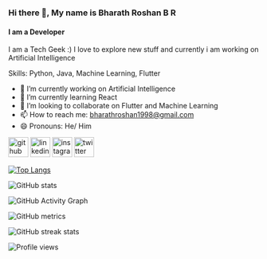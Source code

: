 ### Hi there 👋, My name is Bharath Roshan B R
#### I am a Developer
I am a Tech Geek :) I love to explore new stuff and currently i am working on Artificial Intelligence

Skills: Python, Java, Machine Learning, Flutter

- 🔭 I’m currently working on Artificial Intelligence 
- 🌱 I’m currently learning React 
- 👯 I’m looking to collaborate on Flutter and Machine Learning 
- 📫 How to reach me: bharathroshan1998@gmail.com 
- 😄 Pronouns: He/ Him 


[<img src='https://cdn.jsdelivr.net/npm/simple-icons@3.0.1/icons/github.svg' alt='github' height='40'>](https://github.com/https://github.com/BharathRoshan)  [<img src='https://cdn.jsdelivr.net/npm/simple-icons@3.0.1/icons/linkedin.svg' alt='linkedin' height='40'>](https://www.linkedin.com/in/https://www.linkedin.com/in/b-r-bharath-roshan-375833154//)  [<img src='https://cdn.jsdelivr.net/npm/simple-icons@3.0.1/icons/instagram.svg' alt='instagram' height='40'>](https://www.instagram.com/its_b_for_bharath/)  [<img src='https://cdn.jsdelivr.net/npm/simple-icons@3.0.1/icons/twitter.svg' alt='twitter' height='40'>](https://twitter.com/BharathRoshan07)  

[![Top Langs](https://github-readme-stats.vercel.app/api/top-langs/?username=https://github.com/BharathRoshan)](https://github.com/anuraghazra/github-readme-stats)

![GitHub stats](https://github-readme-stats.vercel.app/api?username=https://github.com/BharathRoshan&show_icons=true)  

![GitHub Activity Graph](https://activity-graph.herokuapp.com/graph?username=https://github.com/BharathRoshan)  

![GitHub metrics](https://metrics.lecoq.io/https://github.com/BharathRoshan)  

![GitHub streak stats](https://github-readme-streak-stats.herokuapp.com/?user=https://github.com/BharathRoshan)  

![Profile views](https://gpvc.arturio.dev/https://github.com/BharathRoshan)  
